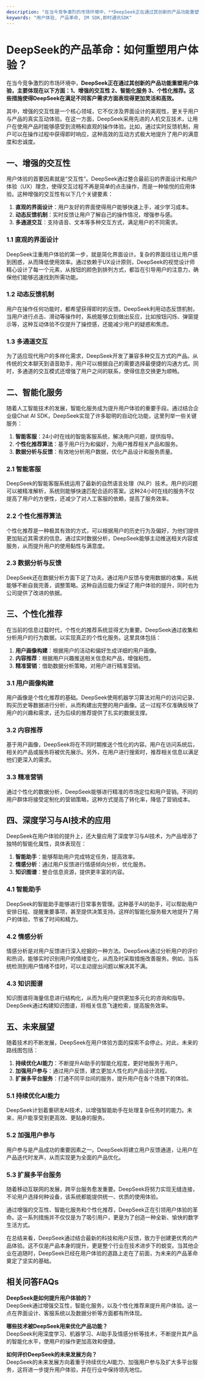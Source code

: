 ```yaml
---
description: "在当今竞争激烈的市场环境中，**DeepSeek正在通过其创新的产品功能重塑用户体验，主要体现在以下方面：1、增强的交互性 2、智能化服务 3、个性化推荐。这些措施使得DeepSeek在满足不同客户需求方面表现得更加灵活和高效。** "
keywords: "用户体验, 产品革命, IM SDK,即时通讯SDK"
---
```

# DeepSeek的产品革命：如何重塑用户体验？

在当今竞争激烈的市场环境中，**DeepSeek正在通过其创新的产品功能重塑用户体验，主要体现在以下方面：1、增强的交互性 2、智能化服务 3、个性化推荐。这些措施使得DeepSeek在满足不同客户需求方面表现得更加灵活和高效。** 

其中，增强的交互性是一个核心领域，它不仅涉及界面设计的美观性，更关乎用户与产品的真实互动体验。在这一方面，DeepSeek采用先进的人机交互技术，让用户在使用产品时能够感受到流畅和直观的操作体验。比如，通过实时反馈机制，用户可以在操作过程中获得即时响应，这种高效的互动方式极大地提升了用户的满意度和忠诚度。

## **一、增强的交互性**

用户体验的首要因素就是“交互性”。DeepSeek通过整合最前沿的界面设计和用户体验（UX）理念，使得交互过程不再是简单的点击操作，而是一种愉悦的应用体验。这种增强的交互性有以下几个关键要素：

1. **直观的界面设计**：用户友好的界面使得用户能够快速上手，减少学习成本。
2. **动态反馈机制**：实时反馈让用户了解自己的操作情况，增强参与感。
3. **多通道交互**：支持语音、文本等多种交互方式，满足用户的不同需求。

### **1.1 直观的界面设计**

DeepSeek注重用户体验的第一步，就是简化界面设计。复杂的界面往往让用户感到困惑，从而降低使用效率。通过依赖于UX设计原则，DeepSeek的视觉设计师精心设计了每一个元素，从按钮的颜色到排列方式，都旨在引导用户的注意力，确保他们能够迅速找到所需功能。

### **1.2 动态反馈机制**

用户在操作任何功能时，都希望获得即时的反馈。DeepSeek利用动态反馈机制，当用户进行点击、滑动等操作时，系统能够立刻做出反应，比如按钮闪烁、弹窗提示等，这种互动体验不仅提升了操控感，还能减少用户的疑惑和焦虑。

### **1.3 多通道交互**

为了适应现代用户的多样化需求，DeepSeek开发了兼容多种交互方式的产品。从传统的文本聊天到语音助手，用户可以根据自己的需要选择最便捷的沟通方式。同时，多通道的交互模式还增强了用户之间的联系，使得信息交换更为顺畅。

## **二、智能化服务**

随着人工智能技术的发展，智能化服务成为提升用户体验的重要手段。通过结合企业级Chat AI SDK，DeepSeek实现了许多聪明的自动化功能，这里列举一些关键服务：

1. **智能客服**：24小时在线的智能客服系统，解决用户问题，提供指导。
2. **个性化推荐算法**：基于用户行为和偏好，为用户推荐相关产品和服务。
3. **数据分析与反馈**：有效地分析用户数据，优化产品设计和服务质量。

### **2.1 智能客服**

DeepSeek的智能客服系统运用了最新的自然语言处理（NLP）技术。用户的问题可以被精准解析，系统则能够快速匹配合适的答案。这种24小时在线的服务不仅提高了用户的方便性，还减少了对人工客服的依赖，提高了服务效率。

### **2.2 个性化推荐算法**

个性化推荐是一种极其有效的方式，可以根据用户的历史行为及偏好，为他们提供更加贴近其需求的信息。通过实时数据分析，DeepSeek能够主动推送相关内容或服务，从而提升用户的使用黏性与满意度。

### **2.3 数据分析与反馈**

DeepSeek还在数据分析方面下足了功夫。通过用户反馈与使用数据的收集，系统能够不断自我完善，调整策略。这种自适应能力保证了用户体验的提升，同时也为公司提供了改进的依据。

## **三、个性化推荐**

在当前的信息过载时代，个性化的推荐系统显得尤为重要。DeepSeek通过收集和分析用户的行为数据，以实现真正的个性化服务。这里具体包括：

1. **用户画像构建**：根据用户的活动和偏好生成详细的用户画像。
2. **内容推荐**：根据用户兴趣推送相关信息和产品，增强粘性。
3. **精准营销**：借助数据分析策略，对用户进行精准营销。

### **3.1 用户画像构建**

用户画像是个性化推荐的基础。DeepSeek使用机器学习算法对用户的访问记录、购买历史等数据进行分析，从而构建出完整的用户画像。这一过程不仅准确反映了用户的兴趣和需求，还为后续的推荐提供了扎实的数据支撑。

### **3.2 内容推荐**

基于用户画像，DeepSeek将在不同时期推送个性化的内容。用户在访问系统后，相关的产品或服务将被优先展示。另外，在用户进行搜索时，推荐相关信息以满足他们更深入的需求。

### **3.3 精准营销**

通过个性化的数据分析，DeepSeek能够进行精准的市场定位和用户营销。不同的用户群体将接受定制化的营销策略，这种方式提高了转化率，降低了营销成本。

## **四、深度学习与AI技术的应用**

DeepSeek在用户体验的提升上，还大量应用了深度学习与AI技术，为产品增添了独特的智能化属性，具体表现在：

1. **智能助手**：能够帮助用户完成特定任务，提高效率。
2. **情感分析**：通过用户反馈进行情感倾向分析，优化服务。
3. **知识图谱**：整合信息资源，提供更丰富的内容。

### **4.1 智能助手**

DeepSeek的智能助手能够进行日常事务管理。这种基于AI的助手，可以帮助用户安排日程、提醒重要事项，甚至提供决策支持。这样的智能化服务极大地提升了用户的体验，节省了时间和精力。

### **4.2 情感分析**

情感分析是对用户反馈进行深入挖掘的一种方法。DeepSeek通过分析用户的评价和热词，能够实时识别用户的情绪变化，从而及时采取措施改善服务。例如，当系统检测到用户情绪不佳时，可以主动提出问题以解决其不满。

### **4.3 知识图谱**

知识图谱将海量信息进行结构化，从而为用户提供更加多元化的咨询和指导。DeepSeek通过构建知识图谱，将相关信息飞速检索，提高服务效率。

## **五、未来展望**

随着技术的不断发展，DeepSeek在用户体验方面的探索不会停止。对此，未来的路线图包括：

1. **持续优化AI能力**：不断提升AI助手的智能化程度，更好地服务于用户。
2. **加强用户参与**：通过用户反馈，建立更加人性化的产品设计流程。
3. **扩展多平台服务**：打通不同平台间的服务，提升用户在各个场景下的体验。

### **5.1 持续优化AI能力**

DeepSeek计划着重研发AI技术，以增强智能助手在处理复杂任务时的能力。未来，用户能享受到更高效、更贴身的服务。

### **5.2 加强用户参与**

用户参与是产品成功的重要因素之一。DeepSeek将建立用户反馈通道，让用户在产品迭代时发声，从而实现更为全面的产品优化。

### **5.3 扩展多平台服务**

随着移动互联网的发展，跨平台服务愈发重要。DeepSeek将努力实现无缝连接，不论用户选择何种设备，该系统都能提供统一、优质的使用体验。

通过增强的交互性、智能化服务和个性化推荐，DeepSeek正在引领用户体验的革命。这一系列措施并不仅仅是为了吸引用户，更是为了创造一种全新、愉快的数字生活方式。

在总结来看，DeepSeek通过结合最新的科技和用户反馈，致力于创建更优秀的产品体验。这不仅是产品本身的提升，更是整个行业在技术进步下的蜕变。当其他企业在追随时，DeepSeek已经在用户体验的道路上走在了前面，为未来的产品革命奠定了坚实的基础。

## 相关问答FAQs

**DeepSeek是如何提升用户体验的？**  
DeepSeek通过增强交互性，智能化服务，以及个性化推荐来提升用户体验。这一点在界面设计、客服系统以及数据分析等方面都有所体现。

**哪些技术被DeepSeek用来优化产品功能？**  
DeepSeek利用深度学习、机器学习、AI助手及情感分析等技术，不断提升其产品的智能化水平，使用户的操作更加高效和便捷。

**如何评价DeepSeek的未来发展方向？**  
DeepSeek的未来发展方向着重于持续优化AI能力、加强用户参与及扩大多平台服务，这将进一步提升用户体验，并在行业中保持领先地位。
